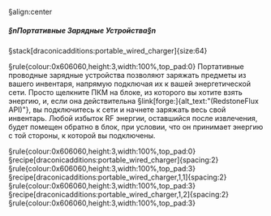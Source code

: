 §align:center
##### §nПортативные Зарядные Устройства§n

§stack[draconicadditions:portable_wired_charger]{size:64}

§rule{colour:0x606060,height:3,width:100%,top_pad:0}
Портативные проводные зарядные устройства позволяют заряжать предметы из вашего инвентаря, напрямую подключая их к вашей энергетической сети. Просто щелкните ПКМ на блоке, из которого вы хотите взять энергию, и, если она действительна §link[forge:]{alt_text:"(RedstoneFlux API)"}, вы подключитесь к сети и начнете заряжать весь свой инвентарь. Любой избыток RF энергии, оставшийся после извлечения, будет помещен обратно в блок, при условии, что он принимает энергию с той стороны, к которой вы подключены.

§rule{colour:0x606060,height:3,width:100%,top_pad:0}
§recipe[draconicadditions:portable_wired_charger]{spacing:2}
§rule{colour:0x606060,height:3,width:100%,top_pad:3}
§recipe[draconicadditions:portable_wired_charger,1,1]{spacing:2}
§rule{colour:0x606060,height:3,width:100%,top_pad:3}
§recipe[draconicadditions:portable_wired_charger,1,2]{spacing:2}
§rule{colour:0x606060,height:3,width:100%,top_pad:3}